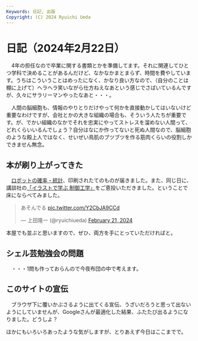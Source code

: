 ```yaml
---
Keywords: 日記, 出版
Copyright: (C) 2024 Ryuichi Ueda
---
```


# 日記（2024年2月22日）

　4年の担任なので卒業に関する書類とかを準備してます。それに関連してひとつ学科で決めることがあるんだけど、なかなかまとまらず、時間を費やしています。うちはこういうことはめったになく、かなり良い方なので、（自分のことは棚に上げて）ヘラヘラ笑いながら仕方ねえなあという感じでさばいているんですが、久々にサラリーマンやったなあと・・・。

　人間の脳細胞も、情報のやりとりだけやって何かを直接動かしてはいないけど重要なわけですが、会社とかの大きな組織の場合も、そういう人たちが重要です。が、でかい組織のなかでそれを忠実にやってストレスを溜めない人間って、どれくらいいるんでしょう？自分はなにか作ってないと死ぬ人間なので、脳細胞のような殿上人ではなく、せいぜい鳥肌のブツブツを作る筋肉くらいの役割しかできません無念。


## 本が刷り上がってきた

　[ロボットの確率・統計](https://amzn.to/3T6tJce)、印刷されたてのものが届きました。また、同じ日に、講談社の[「イラストで学ぶ 制御工学」](https://amzn.to/3ORmy5m)をご恵投いただきました。ということで床にならべてみました。

<blockquote class="twitter-tweet"><p lang="ja" dir="ltr">あそんでる <a href="https://t.co/Y2CbJA9CCd">pic.twitter.com/Y2CbJA9CCd</a></p>&mdash; 上田隆一 (@ryuichiueda) <a href="https://twitter.com/ryuichiueda/status/1760272160881561613?ref_src=twsrc%5Etfw">February 21, 2024</a></blockquote> <script async src="https://platform.twitter.com/widgets.js" charset="utf-8"></script>

本屋でも並ぶと思いますので、ぜひ、両方を手にとっていただければと。

## シェル芸勉強会の問題

　・・・1問も作っておらんので今夜布団の中で考えます。

## このサイトの宣伝

　ブラウザ下に覆いかぶさるように出てくる宣伝、うざいだろうと思って出ないようにしていませんが、Googleさんが最適化した結果、ふたたび出るようになりました。どうしよ？


ほかにもいろいろあったような気がしますが、とりあえず今日はここまでで。

